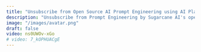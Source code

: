 ```yaml
---
title: "Unsubscribe from Open Source AI Prompt Engineering using AI Playground & AI App"	
description: "Unsubscribe from Prompt Engineering by Sugarcane AI's open source AI Playground using npm like Prompt Pacakage and Micro LLM"
image: "/images/avatar.png"
draft: false
video: ns0UWOv-xGo
# video: 7_kOPHUACgE
---
```

